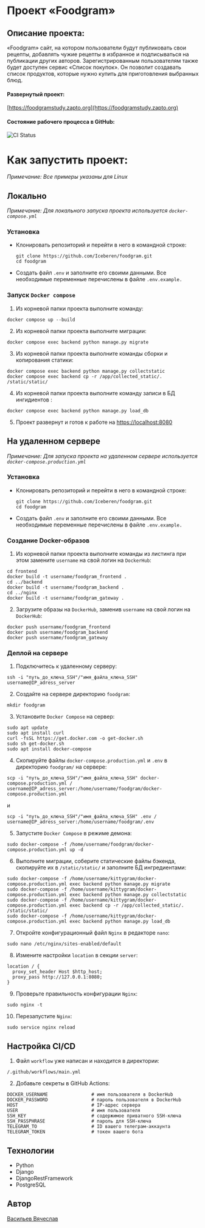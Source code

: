 # Проект «Foodgram»

## Описание проекта:
«Foodgram»  сайт, на котором пользователи будут публиковать свои рецепты, добавлять чужие рецепты в избранное и подписываться на публикации других авторов. Зарегистрированным пользователям также будет доступен сервис «Список покупок». Он позволит создавать список продуктов, которые нужно купить для приготовления выбранных блюд.
#### Развернутый проект:
[https://foodgramstudy.zapto.org](https://foodgramstudy.zapto.org)
#### Cостояние рабочего процесса в GitHub:
![CI Status](https://github.com/Iceberen/foodgram/actions/workflows/main.yml/badge.svg)

# Как запустить проект:
*Примечание: Все примеры указаны для Linux*
## Локально
*Примечание: Для локального запуска проекта используется `docker-compose.yml`*
### Установка
- Клонировать репозиторий и перейти в него в командной строке:
  ```
  git clone https://github.com/Iceberen/foodgram.git
  cd foodgram
  ```
- Создать файл `.env` и заполните его своими данными. Все необходимые переменные перечислены в файле `.env.example.`
### Запуск `Docker compose`
1. Из корневой папки проекта выполните команду:
  ```
  docker compose up --build
  ```
2. Из корневой папки проекта выполните миграции:
  ```
  docker compose exec backend python manage.py migrate 
  ```
3. Из корневой папки проекта выполните команды сборки и копирования статики:
  ```
  docker compose exec backend python manage.py collectstatic
  docker compose exec backend cp -r /app/collected_static/. /static/static/
  ```
4. Из корневой папки проекта выполните команду записи в БД ингидиентов :
  ```
  docker compose exec backend python manage.py load_db
  ```
5. Проект развернут и готов к работе на [https://localhost:8080](https://localhost:8080)
## На удаленном сервере
*Примечание: Для запуска проекта на удаленном сервере используется `docker-compose.production.yml`*
### Установка
- Клонировать репозиторий и перейти в него в командной строке:
  ```
  git clone https://github.com/Iceberen/foodgram.git
  cd foodgram
  ```
- Создать файл `.env` и заполните его своими данными. Все необходимые переменные перечислены в файле `.env.example.`

### Создание Docker-образов
1. Из корневой папки проекта выполните команды из листинга при этом замените `username` на свой логин на `DockerHub`:
  ```
  cd frontend
  docker build -t username/foodgram_frontend .
  cd ../backend
  docker build -t username/foodgram_backend .
  cd ../nginx
  docker build -t username/foodgram_gateway . 
  ```
2. Загрузите образы на `DockerHub`, заменив `username` на свой логин на `DockerHub`:
  ```
  docker push username/foodgram_frontend
  docker push username/foodgram_backend
  docker push username/foodgram_gateway
  ```

### Деплой на сервере
1. Подключитесь к удаленному серверу:
  ```
  ssh -i "путь_до_ключа_SSH"/"имя_файла_ключа_SSH" username@IP_adress_server
  ```
2. Создайте на сервере директорию `foodgram`:
  ```
  mkdir foodgram
  ```
3. Установите `Docker Compose` на сервер:
  ```
  sudo apt update
  sudo apt install curl
  curl -fsSL https://get.docker.com -o get-docker.sh
  sudo sh get-docker.sh
  sudo apt install docker-compose
  ```
4. Скопируйте файлы `docker-compose.production.yml` и `.env` в директорию `foodgram/` на сервере:
  ```
  scp -i "путь_до_ключа_SSH"/"имя_файла_ключа_SSH" docker-compose.production.yml /  
  username@IP_adress_server:/home/username/foodgram/docker-compose.production.yml
  ```
  и
  ```
  scp -i "путь_до_ключа_SSH"/"имя_файла_ключа_SSH" .env /  
  username@IP_adress_server:/home/username/foodgram/.env
  ```
5. Запустите `Docker Compose` в режиме демона:
  ```
  sudo docker-compose -f /home/username/foodgram/docker-compose.production.yml up -d
  ```
6. Выполните миграции, соберите статические файлы бэкенда, скопируйте их в `/static/static/` и заполните БД ингредиентами:
  ```
  sudo docker-compose -f /home/username/kittygram/docker-compose.production.yml exec backend python manage.py migrate
  sudo docker-compose -f /home/username/kittygram/docker-compose.production.yml exec backend python manage.py collectstatic
  sudo docker-compose -f /home/username/kittygram/docker-compose.production.yml exec backend cp -r /app/collected_static/. /static/static/
  sudo docker-compose -f /home/username/kittygram/docker-compose.production.yml exec backend python manage.py load_db
  ```
7. Откройте конфигурационный файл `Nginx` в редакторе `nano`:
  ```
  sudo nano /etc/nginx/sites-enabled/default
  ```
8. Измените настройки `location` в секции `server`:
  ```
  location / {
    proxy_set_header Host $http_host;
    proxy_pass http://127.0.0.1:8080;
  }
  ```
9. Проверьте правильность конфигурации `Nginx`:
  ```
  sudo nginx -t
  ```
10. Перезапустите `Nginx`:
  ```
  sudo service nginx reload
  ```

## Настройка CI/CD
1. Файл `workflow` уже написан и находится в директории:
  ```
  /.github/workflows/main.yml
  ```
2. Добавьте секреты в GitHub Actions:
  ```
  DOCKER_USERNAME                # имя пользователя в DockerHub
  DOCKER_PASSWORD                # пароль пользователя в DockerHub
  HOST                           # IP-адрес сервера
  USER                           # имя пользователя
  SSH_KEY                        # содержимое приватного SSH-ключа
  SSH_PASSPHRASE                 # пароль для SSH-ключа
  TELEGRAM_TO                    # ID вашего телеграм-аккаунта
  TELEGRAM_TOKEN                 # токен вашего бота
  ```

## Технологии
- Python
- Django
- DjangoRestFramework
- PostgreSQL

## Автор
[Васильев Вячеслав](https://github.com/Iceberen)